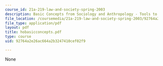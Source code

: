 ```yaml
---
course_id: 21a-219-law-and-society-spring-2003
description: Basic Concepts from Sociology and Anthropology - Tools to Think with
file_location: /coursemedia/21a-219-law-and-society-spring-2003/92764a2e26ac664a2b3247410cef02f9_hobasicconcepts.pdf
file_type: application/pdf
layout: pdf
title: hobasicconcepts.pdf
type: course
uid: 92764a2e26ac664a2b3247410cef02f9

---
```

None